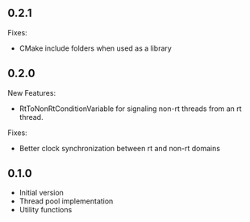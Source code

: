 ## 0.2.1

Fixes:
  * CMake include folders when used as a library

## 0.2.0

New Features:
  * RtToNonRtConditionVariable for signaling non-rt threads from an rt thread.

Fixes:
  * Better clock synchronization between rt and non-rt domains

## 0.1.0

  * Initial version
  * Thread pool implementation
  * Utility functions
